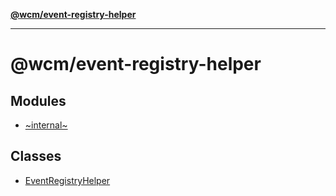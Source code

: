 [**@wcm/event-registry-helper**](README.md)

***

# @wcm/event-registry-helper

## Modules

- [~internal~](~internal~/README.md)

## Classes

- [EventRegistryHelper](classes/EventRegistryHelper.md)
